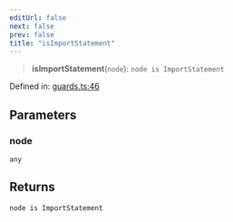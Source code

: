 ```yaml
---
editUrl: false
next: false
prev: false
title: "isImportStatement"
---
```


> **isImportStatement**(`node`): `node is ImportStatement`

Defined in: [guards.ts:46](https://github.com/rcs-agents/rcs-lang/blob/dae76e6aa05b4d372009b015248dbcb36c5ae675/packages/ast/src/guards.ts#L46)

## Parameters

### node

`any`

## Returns

`node is ImportStatement`
